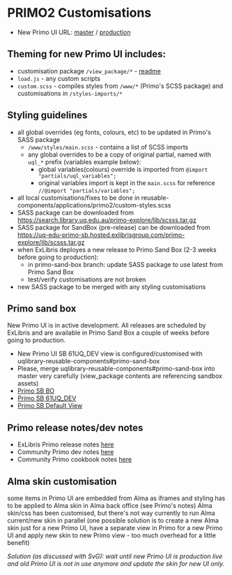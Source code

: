 # PRIMO2 Customisations

- New Primo UI URL: [master](https://search.library.uq.edu.au/primo-explore/search?vid=61UQ_DEV) / [production](https://search.library.uq.edu.au/primo-explore/search?vid=61UQ)

## Theming for new Primo UI includes:

- customisation package `/view_package/*` - [readme](https://github.com/uqlibrary/uqlibrary-reusable-components/blob/master/applications/primo2/view_package/README.md)
- `load.js` - any custom scripts
- `custom.scss` - compiles styles from `/www/*` (Primo's SCSS package) and customisations in `/styles-imports/*`

## Styling guidelines
- all global overrides (eg fonts, colours, etc) to be updated in Primo's SASS package
  - `/www/styles/main.scss` - contains a list of SCSS imports
  - any global overrides to be a copy of original partial, named with `uql_*` prefix (variables example below):
    - global variables(colours) override is imported from `@import "partials/uql_variables";` 
    - original variables import is kept in the `main.scss` for reference `//@import "partials/variables";`  
- all local customisations/fixes to be done in reusable-components/applications/primo2/custom-styles.scss
- SASS package can be downloaded from https://search.library.uq.edu.au/primo-explore/lib/scsss.tar.gz 
- SASS package for SandBox (pre-release) can be downloaded from https://uq-edu-primo-sb.hosted.exlibrisgroup.com/primo-explore/lib/scsss.tar.gz
- when ExLibris deployes a new release to Primo Sand Box (2-3 weeks before going to production):
  - in primo-sand-box branch: update SASS package to use latest from Primo Sand Box
  - test/verify customisations are not broken
- new SASS package to be merged with any styling customisations

## Primo sand box

New Primo UI is in active development. All releases are scheduled by ExLibris and are available in Primo Sand Box a couple of weeks before going to production.
* New Primo UI SB 61UQ_DEV view is configured/customised with uqlibrary-reusable-components#primo-sand-box
* Please, merge uqlibrary-reusable-components#primo-sand-box into master very carefully (view_package contents are referencing sandbox assets)
* [Primo SB BO](https://uq-edu-primo-sb.hosted.exlibrisgroup.com:1443/primo_publishing/admin/acegilogin.jsp)
* [Primo SB 61UQ_DEV](https://uq-edu-primo-sb.hosted.exlibrisgroup.com/primo-explore/search?sortby=rank&vid=61UQ_DEV)
* [Primo SB Default View](https://uq-edu-primo-sb.hosted.exlibrisgroup.com/primo-explore/search?sortby=rank&vid=61UQ_DEV_LOGIN)

## Primo release notes/dev notes

- ExLibris Primo release notes [here](https://knowledge.exlibrisgroup.com/Primo/Release_Notes)
- Community Primo dev notes [here](https://docs.google.com/document/d/1pfhN1LZSuV6ZOZ7REldKYH7TR1Cc4BUzTMdNHwH5Bkc/edit#)
- Community Primo cookbook notes [here](https://docs.google.com/document/d/1z1D5II6rhRd2Q01Uqpb_1v6OEFv_OksujEZ-htNJ0rw/edit#heading=h.ti1szv6s9yu0)

## Alma skin customisation

some items in Primo UI are embedded from Alma as iframes and styling has to be applied to Alma skin in Alma back office (see Primo's notes)
Alma skin/css has been customised, but there's not way currently to run Alma current/new skin in parallel (one possible solution is to create a new Alma skin just for a new Primo UI, have a separate view in Primo for a new Primo UI and apply new skin to new Primo view - too much overhead for a little benefit)

*Solution (as discussed with SvG): wait until new Primo UI is production live and old Primo UI is not in use anymore and update the skin for new UI only.*


  
  

